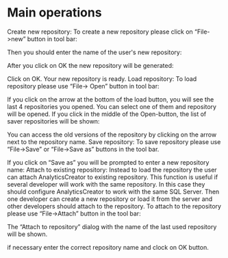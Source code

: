 # Main operations

Create new repository: To create a new repository please click on “File->new” button in tool bar:

Then you should enter the name of the user's new repository:

After you click on OK the new repository will be generated:

Click on OK. Your new repository is ready. Load repository: To load repository please use “File-> Open” button in tool bar:

If you click on the arrow at the bottom of the load button, you will see the last 4 repositories you opened. You can select one of them and repository will be opened. If you click in the middle of the Open-button, the list of saver repositories will be shown:

You can access the old versions of the repository by clicking on the arrow next to the repository name. Save repository: To save repository please use “File->Save” or “File->Save as” buttons in the tool bar.

If you click on “Save as” you will be prompted to enter a new repository name: Attach to existing repository: Instead to load the repository the user can attach AnalyticsCreator to existing repository. This function is useful if several developer will work with the same repository. In this case they should configure AnalyticsCreator to work with the same SQL Server. Then one developer can create a new repository or load it from the server and other developers should attach to the repository. To attach to the repository please use “File->Attach” button in the tool bar:

The “Attach to repository” dialog with the name of the last used repository will be shown.

if necessary enter the correct repository name and clock on OK button.

